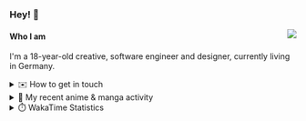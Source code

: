 ### Hey! 👋

[<img src="https://lanyard-profile-readme.vercel.app/api/228965621478588416" align="right">](https://discord.com/users/228965621478588416)

#### Who I am

I'm a 18-year-old creative, software engineer and designer, currently living in Germany.

<details>
  <summary>✉️ How to get in touch</summary>
  
> Sorted by how quickly you can expect a reply
- [Hit me up on Discord](https://discord.com/users/228965621478588416)
- [Hit me up on Twitter](https://twitter.com/cruggdev)
- [Send me a mail](mailto:me@crg.sh)
</details>


<details>
  <summary>🌸 My recent anime & manga activity</summary>
  
<!-- ANILIST_ACTIVITY:start -->

-   📺 Rewatched episode 6 of [Horimiya](https://anilist.co/anime/124080) (20:40, 21 August 2024)
-   📺 Watched episode 4 of [Alya Sometimes Hides Her Feelings in Russian](https://anilist.co/anime/162804) (19:26, 21 August 2024)
-   📺 Rewatched episode 4 - 5 of [Horimiya](https://anilist.co/anime/124080) (21:19, 17 August 2024)
-   📺 Rewatched episode 3 of [Horimiya](https://anilist.co/anime/124080) (18:02, 17 August 2024)
-   📺 Rewatched episode 1 - 2 of [Horimiya](https://anilist.co/anime/124080) (20:57, 15 August 2024)

<!-- ANILIST_ACTIVITY:end -->
</details>

<details>
  <summary>⏱️ WakaTime Statistics</summary>

<!--START_SECTION:waka-->

```txt
From: 12 August 2024 - To: 19 August 2024

Svelte        4 hrs 47 mins   ██████████████▒░░░░░░░░░░   57.19 %
TypeScript    1 hr 55 mins    █████▓░░░░░░░░░░░░░░░░░░░   22.88 %
HTML          29 mins         █▒░░░░░░░░░░░░░░░░░░░░░░░   05.83 %
Bash          18 mins         █░░░░░░░░░░░░░░░░░░░░░░░░   03.75 %
JSON          12 mins         ▓░░░░░░░░░░░░░░░░░░░░░░░░   02.55 %
```

<!--END_SECTION:waka-->
</details>

